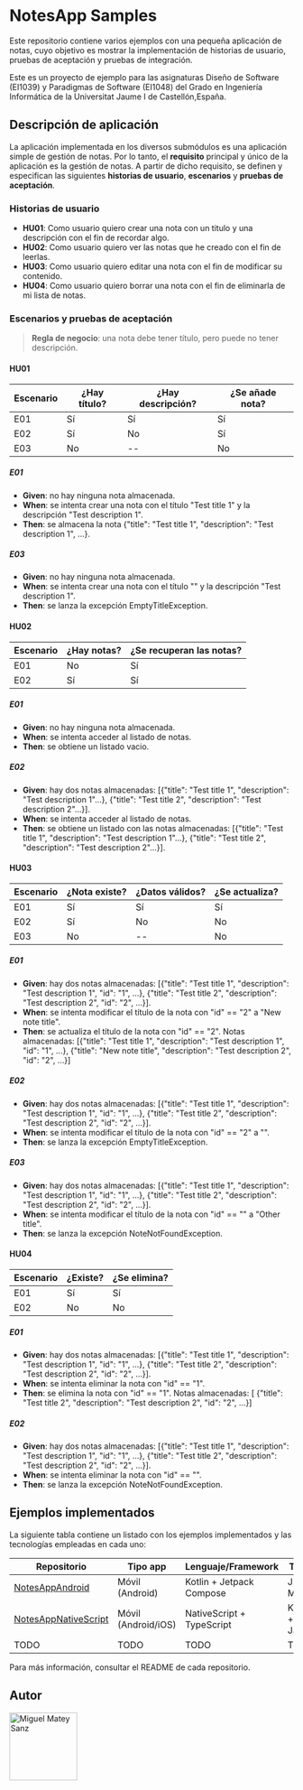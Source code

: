 # NotesApp Samples

Este repositorio contiene varios ejemplos con una pequeña aplicación de notas, cuyo objetivo es mostrar la implementación de historias de usuario, pruebas de aceptación y pruebas de integración.

Este es un proyecto de ejemplo para las asignaturas Diseño de Software (EI1039) y Paradigmas de Software (EI1048) del Grado en Ingeniería Informática de la Universitat Jaume I de Castellón,España.

## Descripción de aplicación

La aplicación implementada en los diversos submódulos es una aplicación simple de gestión de notas. Por lo tanto, el **requisito** principal y único de la aplicación es la gestión de notas. A partir de dicho requisito, se definen y especifican las siguientes **historias de usuario**, **escenarios** y **pruebas de aceptación**.

### Historias de usuario

- **HU01**: Como usuario quiero crear una nota con un titulo y una descripción con el fin de recordar algo.
- **HU02**: Como usuario quiero ver las notas que he creado con el fin de leerlas.
- **HU03**: Como usuario quiero editar una nota con el fin de modificar su contenido.
- **HU04**: Como usuario quiero borrar una nota con el fin de eliminarla de mi lista de notas.

### Escenarios y pruebas de aceptación

> **Regla de negocio**: una nota debe tener título, pero puede no tener descripción.

#### HU01

| Escenario | ¿Hay título? | ¿Hay descripción? | ¿Se añade nota? |
|-----------|--------------|-------------------|-----------------|
| E01       |  Sí          | Sí                | Sí              |
| E02       |  Sí          | No                | Sí              |
| E03       |  No          | --                | No              |


##### E01

- **Given**: no hay ninguna nota almacenada.
- **When**: se intenta crear una nota con el título "Test title 1" y la descripción "Test description 1".
- **Then**: se almacena la nota {"title": "Test title 1", "description": "Test description 1", ...}.

##### E03

- **Given**: no hay ninguna nota almacenada.
- **When**: se intenta crear una nota con el título "" y la descripción "Test description 1".
- **Then**: se lanza la excepción EmptyTitleException.

#### HU02

| Escenario | ¿Hay notas? | ¿Se recuperan las notas? |
|-----------|-------------|--------------------------|
| E01       |  No         | Sí                       |
| E02       |  Sí         | Sí                       |


##### E01

- **Given**: no hay ninguna nota almacenada.
- **When**: se intenta acceder al listado de notas.
- **Then**: se obtiene un listado vacio.

##### E02

- **Given**: hay dos notas almacenadas: [{"title": "Test title 1", "description": "Test description 1"...}, {"title": "Test title 2", "description": "Test description 2"...}].
- **When**: se intenta acceder al listado de notas.
- **Then**: se obtiene un listado con las notas almacenadas: [{"title": "Test title 1", "description": "Test description 1"...}, {"title": "Test title 2", "description": "Test description 2"...}].


#### HU03

| Escenario | ¿Nota existe? | ¿Datos válidos? | ¿Se actualiza? |
|-----------|---------------|-----------------|----------------|
| E01       |  Sí           | Sí              | Sí             |
| E02       |  Sí           | No              | No             |
| E03       |  No           | --              | No             |


##### E01

- **Given**: hay dos notas almacenadas: [{"title": "Test title 1", "description": "Test description 1", "id": "1", ...}, {"title": "Test title 2", "description": "Test description 2", "id": "2", ...}].
- **When**: se intenta modificar el título de la nota con "id" == "2" a "New note title".
- **Then**: se actualiza el título de la nota con "id" == "2". Notas almacenadas: [{"title": "Test title 1", "description": "Test description 1", "id": "1", ...}, {"title": "New note title", "description": "Test description 2", "id": "2", ...}]

##### E02

- **Given**: hay dos notas almacenadas: [{"title": "Test title 1", "description": "Test description 1", "id": "1", ...}, {"title": "Test title 2", "description": "Test description 2", "id": "2", ...}].
- **When**: se intenta modificar el título de la nota con "id" == "2" a "".
- **Then**: se lanza la excepción EmptyTitleException.

##### E03

- **Given**: hay dos notas almacenadas: [{"title": "Test title 1", "description": "Test description 1", "id": "1", ...}, {"title": "Test title 2", "description": "Test description 2", "id": "2", ...}].
- **When**: se intenta modificar el título de la nota con "id" == "" a "Other title".
- **Then**: se lanza la excepción NoteNotFoundException.


#### HU04

| Escenario | ¿Existe? | ¿Se elimina? |
|-----------|----------|--------------|
| E01       |  Sí      | Sí           |
| E02       |  No      | No           |


##### E01

- **Given**: hay dos notas almacenadas: [{"title": "Test title 1", "description": "Test description 1", "id": "1", ...}, {"title": "Test title 2", "description": "Test description 2", "id": "2", ...}].
- **When**: se intenta eliminar la nota con "id" == "1".
- **Then**: se elimina la nota con "id" == "1". Notas almacenadas: [ {"title": "Test title 2", "description": "Test description 2", "id": "2", ...}]

##### E02

- **Given**: hay dos notas almacenadas: [{"title": "Test title 1", "description": "Test description 1", "id": "1", ...}, {"title": "Test title 2", "description": "Test description 2", "id": "2", ...}].
- **When**: se intenta eliminar la nota con "id" == "".
- **Then**: se lanza la excepción NoteNotFoundException.


## Ejemplos implementados

La siguiente tabla contiene un listado con los ejemplos implementados y las tecnologías empleadas en cada uno:

| Repositorio | Tipo app | Lenguaje/Framework | Testing |
|-------------|----------|--------------------|---------|
| [NotesAppAndroid](https://github.com/matey97/NotesAppAndroid) | Móvil (Android) | Kotlin + Jetpack Compose | JUnit + Mockito |
| [NotesAppNativeScript](https://github.com/matey97/NotesAppNativeScript) | Móvil (Android/iOS) | NativeScript + TypeScript | Karma + Jasmine |
| TODO | TODO | TODO | TODO |

Para más información, consultar el README de cada repositorio.

## Autor

<a href="https://github.com/matey97" title="Miguel Matey Sanz">
  <img src="https://avatars3.githubusercontent.com/u/25453537?s=120" alt="Miguel Matey Sanz" width="120"/>
</a>
